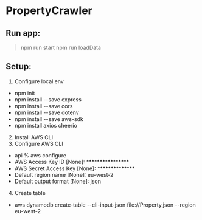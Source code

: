 # PropertyCrawler
## Run app:
> npm run start
> npm run loadData

## Setup:
1. Configure local env
* npm init
* npm install --save express  
* npm install --save cors 
* npm install --save dotenv
* npm install --save aws-sdk 
* npm install axios cheerio
2. Install AWS CLI 
3. Configure AWS CLI
* api % aws configure
* AWS Access Key ID [None]: ****************
* AWS Secret Access Key [None]: **************
* Default region name [None]: eu-west-2
* Default output format [None]: json
4. Create table 
* aws dynamodb create-table --cli-input-json file://Property.json  --region eu-west-2